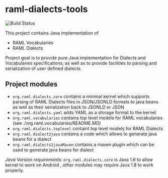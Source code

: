 # raml-dialects-tools


![Build Status](https://api.travis-ci.org/petrochenko-pavel-a/raml-dialects-tools.svg)

This project contains Java implementation of
  
  * RAML Vocabularies 
  * RAML Dialects

Project goal is to provide  pure Java implementation for Dialects and Vocabularies specifications, as well as to provide facilities to parsing and serialization of user
defined dialects.  

## Project modules

* `org.raml.dialects.core` contains a minimal kernel which supports parsing of RAML Dialects files in JSON/JSONLD formats to java beans as well as their serialization back to JSONLD or JSON
* `org.raml.dialects.yaml` adds YAML as a storage format to the kernel
* `org.raml.vocabularies` contains top level models for RAML vocabularies (see ./org.raml.vocabularies/README.MD)
* `org.raml.dialects.toplevel` containt top level models for RAML Dialects
* `org.raml.dialect2java` contains a code which allows to generate java beans for a dialect
* `org.raml.dialects2javaMaven` contains a maven plugin which can be used to generate java beans for dialect


*Java Version requirements:* `org.raml.dialects.core` is Java 1.6 to allow kernel to work on Android , other modules may require Java 1.8 to work properly.  